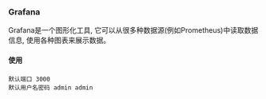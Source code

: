 ### Grafana

Grafana是一个图形化工具, 它可以从很多种数据源(例如Prometheus)中读取数据信息, 使用各种图表来展示数据。

#### 使用
```
默认端口 3000
默认用户名密码 admin admin
```